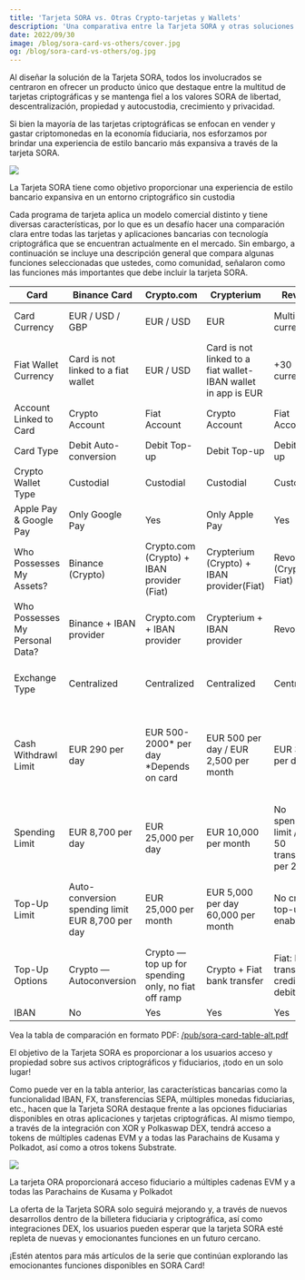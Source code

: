 ```yaml
---
title: 'Tarjeta SORA vs. Otras Crypto-tarjetas y Wallets'
description: 'Una comparativa entre la Tarjeta SORA y otras soluciones de Crypto-tarjetas.'
date: 2022/09/30
image: /blog/sora-card-vs-others/cover.jpg
og: /blog/sora-card-vs-others/og.jpg
---
```


Al diseñar la solución de la Tarjeta SORA, todos los involucrados se centraron en ofrecer un producto único que destaque entre la multitud de tarjetas criptográficas y se mantenga fiel a los valores SORA de libertad, descentralización, propiedad y autocustodia, crecimiento y privacidad.

Si bien la mayoría de las tarjetas criptográficas se enfocan en vender y gastar criptomonedas en la economía fiduciaria, nos esforzamos por brindar una experiencia de estilo bancario más expansiva a través de la tarjeta SORA.

![](https://miro.medium.com/v2/resize:fit:1400/0*sUpZSO2Z6_wAKnPS.png)

La Tarjeta SORA tiene como objetivo proporcionar una experiencia de estilo bancario expansiva en un entorno criptográfico sin custodia

Cada programa de tarjeta aplica un modelo comercial distinto y tiene diversas características, por lo que es un desafío hacer una comparación clara entre todas las tarjetas y aplicaciones bancarias con tecnología criptográfica que se encuentran actualmente en el mercado. Sin embargo, a continuación se incluye una descripción general que compara algunas funciones seleccionadas que ustedes, como comunidad, señalaron como las funciones más importantes que debe incluir la tarjeta SORA.

| Card                            | Binance Card                                     | Crypto.com                                          | Crypterium                                                    | Revolut                                       | SORA Card                                                                                                        |
| ------------------------------- | ------------------------------------------------ | --------------------------------------------------- | ------------------------------------------------------------- | --------------------------------------------- | ---------------------------------------------------------------------------------------------------------------- |
| Card Currency                   | EUR / USD / GBP                                  | EUR / USD                                           | EUR                                                           | Multi-currency                                | EUR (’22) <br>USD (Q2’23) <br>GBP (Q1‘23)                                                                        |
| Fiat Wallet Currency            | Card is not linked to a fiat wallet              | EUR / USD                                           | Card is not linked to a fiat wallet-IBAN wallet in app is EUR | +30 currencies                                | +25 currencies (Q1’23)                                                                                           |
| Account Linked to Card          | Crypto Account                                   | Fiat Account                                        | Crypto Account                                                | Fiat Account                                  | Fiat Account                                                                                                     |
| Card Type                       | Debit Auto-conversion                            | Debit Top-up                                        | Debit Тор-up                                                  | Debit Top-up                                  | Debit Top-up                                                                                                     |
| Crypto Wallet Type              | Custodial                                        | Custodial                                           | Custodial                                                     | Custodial                                     | Self-custodial                                                                                                   |
| Apple Pay & Google Pay          | Only Google Pay                                  | Yes                                                 | Only Apple Pay                                                | Yes                                           | Yes                                                                                                              |
| Who Possesses My Assets?        | Binance (Crypto)                                 | Crypto.com (Crypto) + IBAN provider (Fiat)          | Crypterium (Crypto) + IBAN provider(Fiat)                     | Revolut (Crypto + Fiat)                       | YOU (Crypto) + IBAN provider (Fiat)                                                                              |
| Who Possesses My Personal Data? | Binance + IBAN provider                          | Crypto.com + IBAN provider                          | Crypterium + IBAN provider                                    | Revolut                                       | YOU + IBAN provider not SORA                                                                                     |
| Exchange Type                   | Centralized                                      | Centralized                                         | Centralized                                                   | Centralized                                   | Decentralized (Crypto↔Crypto) + Centralized (XOR↔EUR)                                                            |
| Cash Withdrawl Limit            | EUR 290 per day                                  | EUR 500-2000\* per day <br>\*Depends on card        | EUR 500 per day / EUR 2,500 per month                         | EUR 3,000 per day                             | EUR 5,000\* per day <br>\*Will be higher for upcoming higher tier card programs. ATM limits need to be observed. |
| Spending Limit                  | EUR 8,700 per day                                | EUR 25,000 per day                                  | EUR 10,000 per month                                          | No spending limit / Max. 50 transfers per 24h | EUR 25,000\* per day <br>\*Will be higher for upcoming higher tier card programs.                                |
| Top-Up Limit                    | Auto-conversion spending limit EUR 8,700 per day | EUR 25,000 per month                                | EUR 5,000 per day 60,000 per month                            | No crypto top-up enabled                      | EUR 25,000 per day\* <br>\*Will be higher for upcoming higher tier card programs.                                |
| Top-Up Options                  | Crypto — Autoconversion                          | Crypto — top up for spending only, no fiat off ramp | Crypto + Fiat bank transfer                                   | Fiat: bank transfer, credit card, debit card  | Crypto (XOR) + fiat: bank transfer, credit card, debit card                                                      |
| IBAN                            | No                                               | Yes                                                 | Yes                                                           | Yes                                           | Yes                                                                                                              |

Vea la tabla de comparación en formato PDF: [/pub/sora-card-table-alt.pdf](https://soracard.com/pub/sora-card-table-alt.pdf)

El objetivo de la Tarjeta SORA es proporcionar a los usuarios acceso y propiedad sobre sus activos criptográficos y fiduciarios, ¡todo en un solo lugar!

Como puede ver en la tabla anterior, las características bancarias como la funcionalidad IBAN, FX, transferencias SEPA, múltiples monedas fiduciarias, etc., hacen que la Tarjeta SORA destaque frente a las opciones fiduciarias disponibles en otras aplicaciones y tarjetas criptográficas. Al mismo tiempo, a través de la integración con XOR y Polkaswap DEX, tendrá acceso a tokens de múltiples cadenas EVM y a todas las Parachains de Kusama y Polkadot, así como a otros tokens Substrate.

![](https://miro.medium.com/v2/resize:fit:1400/0*Cj4abSXte3e8u9A5.png)

La tarjeta ORA proporcionará acceso fiduciario a múltiples cadenas EVM y a todas las Parachains de Kusama y Polkadot

La oferta de la Tarjeta SORA solo seguirá mejorando y, a través de nuevos desarrollos dentro de la billetera fiduciaria y criptográfica, así como integraciones DEX, los usuarios pueden esperar que la tarjeta SORA esté repleta de nuevas y emocionantes funciones en un futuro cercano.

¡Estén atentos para más artículos de la serie que continúan explorando las emocionantes funciones disponibles en SORA Card!
